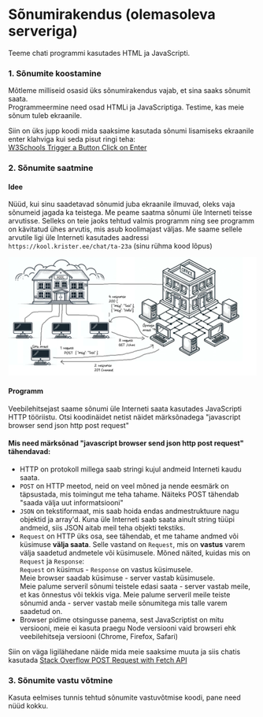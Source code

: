 # Sõnumirakendus (olemasoleva serveriga)

Teeme chati programmi kasutades HTML ja JavaScripti.

### 1. Sõnumite koostamine
Mõtleme milliseid osasid üks sõnumirakendus vajab, et sina saaks sõnumit saata.  
Programmeermine need osad HTMLi ja JavaScriptiga. Testime, kas meie sõnum tuleb ekraanile.

Siin on üks jupp koodi mida saaksime kasutada sõnumi lisamiseks ekraanile enter klahviga kui seda pisut ringi teha:  
[W3Schools Trigger a Button Click on Enter](https://www.w3schools.com/howto/howto_js_trigger_button_enter.asp)

### 2. Sõnumite saatmine

#### Idee
Nüüd, kui sinu saadetavad sõnumid juba ekraanile ilmuvad, oleks vaja sõnumeid jagada ka teistega. Me peame saatma sõnumi üle Interneti teisse arvutisse.
Selleks on teie jaoks tehtud valmis programm ning see programm on kävitatud ühes arvutis, mis asub koolimajast väljas.
Me saame sellele arvutile ligi üle Interneti kasutades aadressi `https://kool.krister.ee/chat/ta-23a` (sinu rühma kood lõpus)

![pilt võrgu ühendustest](chat_app_existing_server_toplogy.png)

#### Programm
Veebilehitsejast saame sõnumi üle Interneti saata kasutades JavaScripti HTTP tööriistu. Otsi koodinäidet netist näidet märksõnadega "javascript browser send json http post request"

#### Mis need märksõnad "javascript browser send json http post request" tähendavad:
- HTTP on protokoll millega saab stringi kujul andmeid Interneti kaudu saata.
- `POST` on HTTP meetod, neid on veel mõned ja nende eesmärk on täpsustada, mis toimingut me teha tahame. Näiteks POST tähendab "saada välja uut informatsiooni"
- `JSON` on tekstiformaat, mis saab hoida endas andmestruktuure nagu objektid ja array'd. Kuna üle Interneti saab saata ainult string tüüpi andmeid, siis JSON aitab meil teha objekti tekstiks.
- `Request` on HTTP üks osa, see tähendab, et me tahame andmed või küsimuse **välja saata**. Selle vastand on `Request`, mis on **vastus** varem välja saadetud andmetele või küsimusele.
  Mõned näited, kuidas mis on `Request` ja `Response`:  
  `Request` on küsimus - `Response` on vastus küsimusele.  
  Meie browser saadab küsimuse - server vastab küsimusele.  
  Meie palume serveril sõnumi teistele edasi saata - server vastab meile, et kas õnnestus või tekkis viga.
  Meie palume serveril meile teiste sõnumid anda - server vastab meile sõnumitega mis talle varem saadetud on.
- Browser pidime otsingusse panema, sest JavaScriptist on mitu versiooni, meie ei kasuta praegu Node versiooni vaid browseri ehk veebilehitseja versiooni (Chrome, Firefox, Safari)

Siin on väga ligilähedane näide mida meie saaksime muuta ja siis chatis kasutada [Stack Overflow POST Request with Fetch API](https://stackoverflow.com/a/39565776/1905229)

### 3. Sõnumite vastu võtmine
Kasuta eelmises tunnis tehtud sõnumite vastuvõtmise koodi, pane need nüüd kokku.
